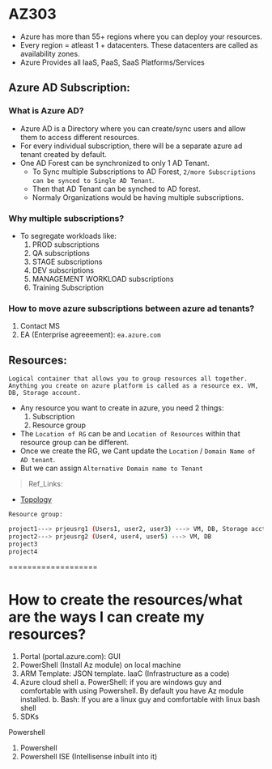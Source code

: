 # AZ303

* Azure has more than 55+ regions where you can deploy your resources.
* Every region = atleast 1 + datacenters. These datacenters are called as availability zones.
* Azure Provides all IaaS, PaaS, SaaS Platforms/Services

## Azure AD Subscription:

### What is Azure AD?
* Azure AD is a Directory where you can create/sync users and allow them to access different resources.
* For every individual subscription, there will be a separate azure ad tenant created by default.
* One AD Forest can be synchronized to only 1 AD Tenant. 
  * To Sync multiple Subscriptions to AD Forest, `2/more Subscriptions can be synced to Single AD Tenant`. 
  * Then that AD Tenant can be synched to AD forest.
  * Normaly Organizations would be having multiple subscriptions. 
  
### Why multiple subscriptions? 
* To segregate workloads like: 
  1. PROD subscriptions
  2. QA subscriptions
  3. STAGE subscriptions
  4. DEV subscriptions
  5. MANAGEMENT WORKLOAD subscriptions
  6. Training Subscription

### How to move azure subscriptions between azure ad tenants?
  1. Contact MS
  2. EA (Enterprise agreeement): `ea.azure.com`


## Resources:
	Logical container that allows you to group resources all together. 
	Anything you create on azure platform is called as a resource ex. VM, DB, Storage account.

* Any resource you want to create in azure, you need 2 things:
	1. Subscription
	2. Resource group
* The `Location of RG` can be and `Location of Resources` within that resource group can be different.
* Once we create the RG, we Cant update the `Location` / `Domain Name of AD tenant`. 
* But we can assign `Alternative Domain name to Tenant`

> Ref_Links:
* [Topology](https://docs.microsoft.com/en-us/azure/active-directory/hybrid/plan-connect-topologies)

```sh
Resource group: 

project1---> prjeusrg1 (Users1, user2, user3) ---> VM, DB, Storage acct
project2---> prjeusrg2 (User4, user4, user5) ---> VM, DB
project3
project4
```


===================

How to create the resources/what are the ways I can create my resources?
=========================================================================
1. Portal (portal.azure.com): GUI
2. PowerShell (Install Az module) on local machine
3. ARM Template: JSON template. IaaC (Infrastructure as a code)
4. Azure cloud shell 
	a. PowerShell: if you are windows guy and comfortable with using Powershell. By default you have Az module installed.
	b. Bash: If you are a linux guy and comfortable with linux bash shell
5. SDKs


Powershell

1. Powershell
2. Powershell ISE (Intellisense inbuilt into it)











